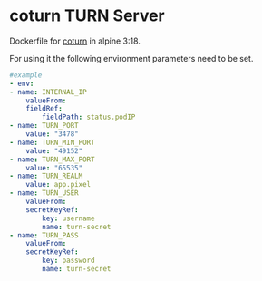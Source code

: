 # coturn TURN Server

Dockerfile for [coturn](https://github.com/coturn/coturn) in alpine 3:18.

For using it the following environment parameters need to be set.

```yaml
#example
- env:
- name: INTERNAL_IP
    valueFrom:
    fieldRef:
        fieldPath: status.podIP
- name: TURN_PORT
    value: "3478"
- name: TURN_MIN_PORT
    value: "49152"
- name: TURN_MAX_PORT
    value: "65535"
- name: TURN_REALM
    value: app.pixel
- name: TURN_USER
    valueFrom:
    secretKeyRef:
        key: username
        name: turn-secret
- name: TURN_PASS
    valueFrom:
    secretKeyRef:
        key: password
        name: turn-secret
```